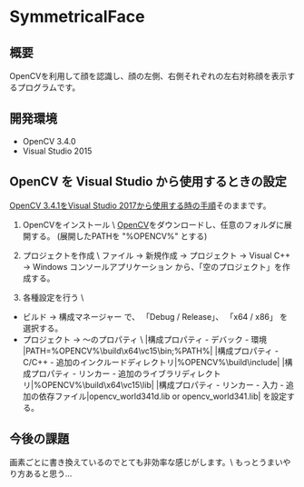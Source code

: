 # SymmetricalFace

## 概要
OpenCVを利用して顔を認識し、顔の左側、右側それぞれの左右対称顔を表示するプログラムです。

## 開発環境
* OpenCV 3.4.0
* Visual Studio 2015

## OpenCV を Visual Studio から使用するときの設定
[OpenCV 3.4.1をVisual Studio 2017から使用する時の手順](https://qiita.com/h-adachi/items/aad3401b8900438b2acd)そのままです。

1. OpenCVをインストール \\
[OpenCV](https://github.com/opencv/opencv/releases)をダウンロードし、任意のフォルダに展開する。 (展開したPATHを "%OPENCV%" とする)

2. プロジェクトを作成 \\
ファイル -> 新規作成 -> プロジェクト -> Visual C++ -> Windows コンソールアプリケーション から、「空のプロジェクト」を作成する。

3. 各種設定を行う \\
* ビルド -> 構成マネージャー で、 「Debug / Release」、 「x64 / x86」 を選択する。
* プロジェクト -> ～のプロパティ \\
|構成プロパティ - デバック - 環境 |PATH=%OPENCV%\build\x64\vc15\bin;%PATH%|
|構成プロパティ - C/C++ - 追加のインクルードディレクトリ|%OPENCV%\build\include|
|構成プロパティ - リンカー - 追加のライブラリディレクトリ|%OPENCV%\build\x64\vc15\lib|
|構成プロパティ - リンカー - 入力 - 追加の依存ファイル|opencv_world341d.lib or opencv_world341.lib|
を設定する。

## 今後の課題
画素ごとに書き換えているのでとても非効率な感じがします。\\
もっとうまいやり方あると思う...

